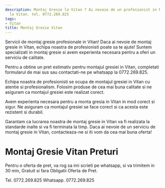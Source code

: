 ```yaml
---
description: Montaj Gresie la Vitan ? Ai nevoie de un profesionist in Montaj Gresie
  la Vitan. tel. 0772.269.825
tags:
- Vitan
title: Montaj Gresie Vitan
---
```



Servicii de montaj gresie profesionale in Vitan! Daca ai nevoie de montaj gresie in Vitan, echipa noastra de profesionisti poate sa te ajute! Suntem specializati in montaj gresie si avem experienta necesara pentru a oferi un serviciu de calitate.

Pentru a obtine un pret estimativ pentru montajul gresiei in Vitan, completati formularul de mai sus sau contactati-ne pe whatsapp la 0772.269.825.

Echipa noastra de profesionisti se ocupa de montajul gresiei in Vitan cu atentie si profesionalism. Folosim produse de cea mai buna calitate si ne asiguram ca montajul gresiei este realizat corect.

Avem experienta necesara pentru a monta gresia in Vitan in mod corect si sigur. Ne asiguram ca montajul gresiei se face corect si ca acesta este rezistent si durabil.

Garantam ca lucrarea noastra de montaj gresie in Vitan va fi realizata la standarde inalte si va fi terminata la timp. Daca ai nevoie de un serviciu de montaj gresie in Vitan, contacteaza-ne si iti vom da cea mai buna oferta!

# Montaj Gresie Vitan Preturi
Pentru o oferta de pret, va rog sa imi scrieti pe whatsapp, si va trimitem in 30 min, Gratuit si fara Obligatii Oferta de Pret.

Tel. 0772.269.825
Whatsapp. 0772.269.825